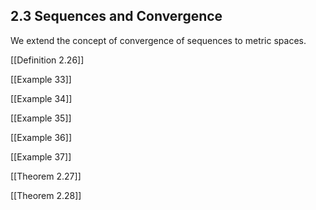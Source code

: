 ## 2.3 Sequences and Convergence

We extend the concept of convergence of sequences to metric spaces.

[[Definition 2.26]]

[[Example 33]]

[[Example 34]]

[[Example 35]]

[[Example 36]]

[[Example 37]]

[[Theorem 2.27]]

[[Theorem 2.28]]
